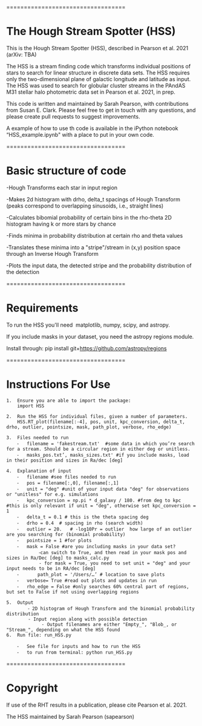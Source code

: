 
==================================

The Hough Stream Spotter (HSS)
==================================

This is the Hough Stream Spotter (HSS), described in Pearson et al. 2021 (arXiv: TBA)

The HSS is a  stream finding code which transforms individual positions of stars to search for linear structure in discrete data sets. The HSS requires only the two-dimensional plane of galactic longitude and latitude as input. The HSS was used to search for globular cluster streams in the PAndAS M31 stellar halo photometric data set in Pearson et al. 2021, in prep. 

This code is written and maintained by Sarah Pearson, with contributions from Susan E. Clark. Please feel free to get in touch with any questions, and please create pull requests to suggest improvements.

A example of how to use th code is available in the iPython notebook “HSS_example.ipynb" with a place to put in your own code.

==================================

Basic structure of code
==================================

-Hough Transforms each star in input region

-Makes 2d histogram with drho, delta_t spacings of Hough Transform (peaks correspond to overlapping sinusoids, i.e., straight lines)

-Calculates bibomial probability of certain bins in the rho-theta 2D histogram having k or more stars by chance

-Finds minima in probability distribution at certain rho and theta values

-Translates these minima into a "stripe"/stream in (x,y) position space through an Inverse Hough Transform

-Plots the input data, the detected stripe and the probability distribution of the detection


==================================

Requirements
==================================

To run the HSS you'll need  matplotlib, numpy, scipy, and astropy. 

If you include masks in your dataset, you need the astropy regions module. 

Install through:
pip install git+https://github.com/astropy/regions

==================================

Instructions For Use
==================================

	1.	Ensure you are able to import the package:
		import HSS 
		
	2.	Run the HSS for individual files, given a number of parameters. 
		HSS.RT_plot(filename[:-4], pos, unit, kpc_conversion, delta_t, drho, outlier, pointsize, mask, path_plot, verbose, rho_edge)
		
	3.	Files needed to run
		⁃	filename = 'fakestream.txt'  #some data in which you’re search for a stream. Should be a circular region in either deg or unitless. 
		⁃	masks_pos.txt’, masks_sizes.txt' #if you include masks, load in their position and sizes in Ra/dec [deg]
		
	4.	Explanation of input
		⁃	filename #see files needed to run
		⁃	pos = filename[:,0], filename[:,1]
		⁃	unit = "deg" #unit of your input data "deg" for observations or "unitless" for e.g. simulations                                        
		⁃	kpc_conversion = np.pi * d_galaxy / 180. #from deg to kpc  #this is only relevant if unit = "deg", otherwise set kpc_conversion = 1       
		⁃	delta_t = 0.1 # this is the theta spacing deg                                                                                               
		⁃	drho = 0.4	# spacing in rho (search width) 
		⁃	outlier = 20.   # -log10Pr = outlier  how large of an outlier are you searching for (binomial probability)
		⁃	pointsize = 1 #for plots
		⁃	mask = False #are you including masks in your data set? 
				⁃can switch to True, and then read in your mask pos and sizes in Ra/Dec [deg] to masks_calc.py
				- for mask = True, you need to set unit = "deg" and your input needs to be in RA/dec [deg]
		⁃      	path_plot = '/Users/…’ # location to save plots   
		⁃	verbose= True #read out plots and updates in run
		⁃	rho_edge = False #only searches 60% central part of regions, but set to False if not using overlapping regions
		
	5.	Output
			⁃ 2D histogram of Hough Transform and the binomial probability distribution
			- Input region along with possible detection
			     - Output filenames are either "Empty_", "Blob_, or "Stream_", depending on what the HSS found
	6.	Run file: run_HSS.py
	
		⁃	See file for inputs and how to run the HSS
		⁃	to run from terminal: python run_HSS.py

==================================

Copyright
==================================

If use of the RHT results in a publication, please cite Pearson et al. 2021.

The HSS maintained by Sarah Pearson (sapearson)

